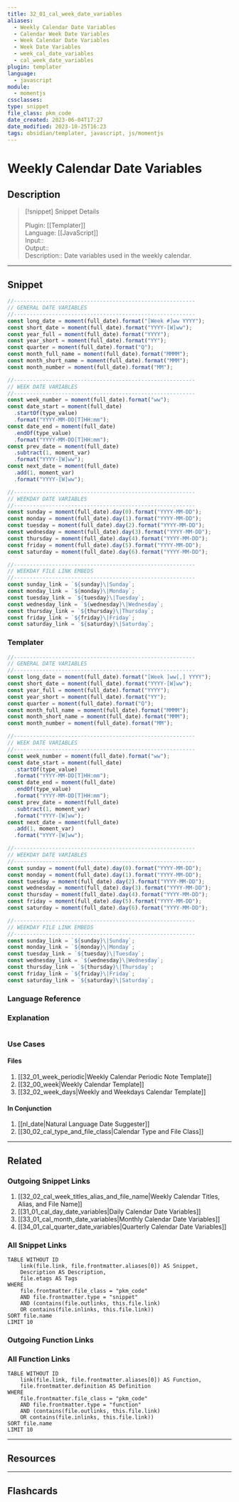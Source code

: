 ```yaml
---
title: 32_01_cal_week_date_variables
aliases:
  - Weekly Calendar Date Variables
  - Calendar Week Date Variables
  - Week Calendar Date Variables
  - Week Date Variables
  - week_cal_date_variables
  - cal_week_date_variables
plugin: templater
language:
  - javascript
module:
  - momentjs
cssclasses:
type: snippet
file_class: pkm_code
date_created: 2023-06-04T17:27
date_modified: 2023-10-25T16:23
tags: obsidian/templater, javascript, js/momentjs
---
```

# Weekly Calendar Date Variables

## Description

> [!snippet] Snippet Details
>  
> Plugin: [[Templater]]  
> Language: [[JavaScript]]  
> Input::  
> Output::  
> Description:: Date variables used in the weekly calendar.

---

## Snippet

<!-- Add the full code including explanatory comments  -->

```javascript
//---------------------------------------------------------
// GENERAL DATE VARIABLES
//---------------------------------------------------------
const long_date = moment(full_date).format("[Week #]ww YYYY");
const short_date = moment(full_date).format("YYYY-[W]ww");
const year_full = moment(full_date).format("YYYY");
const year_short = moment(full_date).format("YY");
const quarter = moment(full_date).format("Q");
const month_full_name = moment(full_date).format("MMMM");
const month_short_name = moment(full_date).format("MMM");
const month_number = moment(full_date).format("MM");

//---------------------------------------------------------
// WEEK DATE VARIABLES
//---------------------------------------------------------
const week_number = moment(full_date).format("ww");
const date_start = moment(full_date)
  .startOf(type_value)
  .format("YYYY-MM-DD[T]HH:mm");
const date_end = moment(full_date)
  .endOf(type_value)
  .format("YYYY-MM-DD[T]HH:mm");
const prev_date = moment(full_date)
  .subtract(1, moment_var)
  .format("YYYY-[W]ww");
const next_date = moment(full_date)
  .add(1, moment_var)
  .format("YYYY-[W]ww");

//---------------------------------------------------------
// WEEKDAY DATE VARIABLES
//---------------------------------------------------------
const sunday = moment(full_date).day(0).format("YYYY-MM-DD");
const monday = moment(full_date).day(1).format("YYYY-MM-DD");
const tuesday = moment(full_date).day(2).format("YYYY-MM-DD");
const wednesday = moment(full_date).day(3).format("YYYY-MM-DD");
const thursday = moment(full_date).day(4).format("YYYY-MM-DD");
const friday = moment(full_date).day(5).format("YYYY-MM-DD");
const saturday = moment(full_date).day(6).format("YYYY-MM-DD");

//---------------------------------------------------------
// WEEKDAY FILE LINK EMBEDS
//---------------------------------------------------------
const sunday_link = `${sunday}\|Sunday`;
const monday_link = `${monday}\|Monday`;
const tuesday_link = `${tuesday}\|Tuesday`;
const wednesday_link = `${wednesday}\|Wednesday`;
const thursday_link = `${thursday}\|Thursday`;
const friday_link = `${friday}\|Friday`;
const saturday_link = `${saturday}\|Saturday`;
```

### Templater

<!-- Add the full code excluding explanatory comments  -->

```javascript
//---------------------------------------------------------
// GENERAL DATE VARIABLES
//---------------------------------------------------------
const long_date = moment(full_date).format("[Week ]ww[,] YYYY");
const short_date = moment(full_date).format("YYYY-[W]ww");
const year_full = moment(full_date).format("YYYY");
const year_short = moment(full_date).format("YY");
const quarter = moment(full_date).format("Q");
const month_full_name = moment(full_date).format("MMMM");
const month_short_name = moment(full_date).format("MMM");
const month_number = moment(full_date).format("MM");

//---------------------------------------------------------
// WEEK DATE VARIABLES
//---------------------------------------------------------
const week_number = moment(full_date).format("ww");
const date_start = moment(full_date)
  .startOf(type_value)
  .format("YYYY-MM-DD[T]HH:mm");
const date_end = moment(full_date)
  .endOf(type_value)
  .format("YYYY-MM-DD[T]HH:mm");
const prev_date = moment(full_date)
  .subtract(1, moment_var)
  .format("YYYY-[W]ww");
const next_date = moment(full_date)
  .add(1, moment_var)
  .format("YYYY-[W]ww");

//---------------------------------------------------------
// WEEKDAY DATE VARIABLES
//---------------------------------------------------------
const sunday = moment(full_date).day(0).format("YYYY-MM-DD");
const monday = moment(full_date).day(1).format("YYYY-MM-DD");
const tuesday = moment(full_date).day(2).format("YYYY-MM-DD");
const wednesday = moment(full_date).day(3).format("YYYY-MM-DD");
const thursday = moment(full_date).day(4).format("YYYY-MM-DD");
const friday = moment(full_date).day(5).format("YYYY-MM-DD");
const saturday = moment(full_date).day(6).format("YYYY-MM-DD");

//---------------------------------------------------------
// WEEKDAY FILE LINK EMBEDS
//---------------------------------------------------------
const sunday_link = `${sunday}\|Sunday`;
const monday_link = `${monday}\|Monday`;
const tuesday_link = `${tuesday}\|Tuesday`;
const wednesday_link = `${wednesday}\|Wednesday`;
const thursday_link = `${thursday}\|Thursday`;
const friday_link = `${friday}\|Friday`;
const saturday_link = `${saturday}\|Saturday`;
```

### Language Reference

<!-- Recreate the code with links to files  -->

### Explanation

```javascript

```

### Use Cases

#### Files

<!-- Files containing the snippet  -->

1. [[32_01_week_periodic|Weekly Calendar Periodic Note Template]]
2. [[32_00_week|Weekly Calendar Template]]
3. [[32_02_week_days|Weekly and Weekdays Calendar Template]]

#### In Conjunction

<!-- Snippets used together with this snippet  -->

1. [[nl_date|Natural Language Date Suggester]]
2. [[30_02_cal_type_and_file_class|Calendar Type and File Class]]

---

## Related

### Outgoing Snippet Links

<!-- Link related snippet here -->

1. [[32_02_cal_week_titles_alias_and_file_name|Weekly Calendar Titles, Alias, and File Name]]
2. [[31_01_cal_day_date_variables|Daily Calendar Date Variables]]
3. [[33_01_cal_month_date_variables|Monthly Calendar Date Variables]]
4. [[34_01_cal_quarter_date_variables|Quarterly Calendar Date Variables]]

### All Snippet Links

<!-- Query limit 10  -->

```dataview
TABLE WITHOUT ID
	link(file.link, file.frontmatter.aliases[0]) AS Snippet,
	Description AS Description,
	file.etags AS Tags
WHERE 
	file.frontmatter.file_class = "pkm_code"
	AND file.frontmatter.type = "snippet"
	AND (contains(file.outlinks, this.file.link)
	OR contains(file.inlinks, this.file.link))
SORT file.name
LIMIT 10
```

### Outgoing Function Links

<!-- Link related functions here -->

### All Function Links

<!-- Query limit 10  -->

```dataview
TABLE WITHOUT ID
	link(file.link, file.frontmatter.aliases[0]) AS Function,
	file.frontmatter.definition AS Definition
WHERE 
	file.frontmatter.file_class = "pkm_code"
	AND file.frontmatter.type = "function"
	AND (contains(file.outlinks, this.file.link)
	OR contains(file.inlinks, this.file.link))
SORT file.name
LIMIT 10
```

---

## Resources

---

## Flashcards
